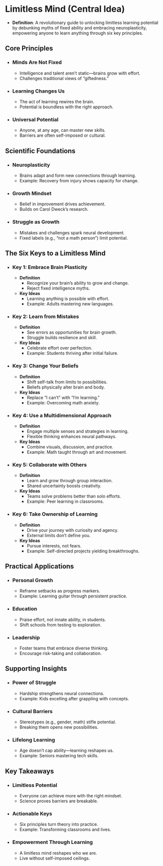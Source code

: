 # Limitless Mind (Central Idea)

- **Definition**: A revolutionary guide to unlocking limitless learning potential by debunking myths of fixed ability and embracing neuroplasticity, empowering anyone to learn anything through six key principles.

## Core Principles

- ### Minds Are Not Fixed

  - Intelligence and talent aren’t static—brains grow with effort.
  - Challenges traditional views of “giftedness.”
- ### Learning Changes Us

  - The act of learning rewires the brain.
  - Potential is boundless with the right approach.
- ### Universal Potential

  - Anyone, at any age, can master new skills.
  - Barriers are often self-imposed or cultural.

## Scientific Foundations

- ### Neuroplasticity

  - Brains adapt and form new connections through learning.
  - Example: Recovery from injury shows capacity for change.
- ### Growth Mindset

  - Belief in improvement drives achievement.
  - Builds on Carol Dweck’s research.
- ### Struggle as Growth

  - Mistakes and challenges spark neural development.
  - Fixed labels (e.g., “not a math person”) limit potential.

## The Six Keys to a Limitless Mind

- ### Key 1: Embrace Brain Plasticity

  - **Definition**
    - Recognize your brain’s ability to grow and change.
    - Reject fixed intelligence myths.
  - **Key Ideas**
    - Learning anything is possible with effort.
    - Example: Adults mastering new languages.
- ### Key 2: Learn from Mistakes

  - **Definition**
    - See errors as opportunities for brain growth.
    - Struggle builds resilience and skill.
  - **Key Ideas**
    - Celebrate effort over perfection.
    - Example: Students thriving after initial failure.
- ### Key 3: Change Your Beliefs

  - **Definition**
    - Shift self-talk from limits to possibilities.
    - Beliefs physically alter brain and body.
  - **Key Ideas**
    - Replace “I can’t” with “I’m learning.”
    - Example: Overcoming math anxiety.
- ### Key 4: Use a Multidimensional Approach

  - **Definition**
    - Engage multiple senses and strategies in learning.
    - Flexible thinking enhances neural pathways.
  - **Key Ideas**
    - Combine visuals, discussion, and practice.
    - Example: Math taught through art and movement.
- ### Key 5: Collaborate with Others

  - **Definition**
    - Learn and grow through group interaction.
    - Shared uncertainty boosts creativity.
  - **Key Ideas**
    - Teams solve problems better than solo efforts.
    - Example: Peer learning in classrooms.
- ### Key 6: Take Ownership of Learning

  - **Definition**
    - Drive your journey with curiosity and agency.
    - External limits don’t define you.
  - **Key Ideas**
    - Pursue interests, not fears.
    - Example: Self-directed projects yielding breakthroughs.

## Practical Applications

- ### Personal Growth

  - Reframe setbacks as progress markers.
  - Example: Learning guitar through persistent practice.
- ### Education

  - Praise effort, not innate ability, in students.
  - Shift schools from testing to exploration.
- ### Leadership

  - Foster teams that embrace diverse thinking.
  - Encourage risk-taking and collaboration.

## Supporting Insights

- ### Power of Struggle

  - Hardship strengthens neural connections.
  - Example: Kids excelling after grappling with concepts.
- ### Cultural Barriers

  - Stereotypes (e.g., gender, math) stifle potential.
  - Breaking them opens new possibilities.
- ### Lifelong Learning

  - Age doesn’t cap ability—learning reshapes us.
  - Example: Seniors mastering tech skills.

## Key Takeaways

- ### Limitless Potential

  - Everyone can achieve more with the right mindset.
  - Science proves barriers are breakable.
- ### Actionable Keys

  - Six principles turn theory into practice.
  - Example: Transforming classrooms and lives.
- ### Empowerment Through Learning

  - A limitless mind reshapes who we are.
  - Live without self-imposed ceilings.
